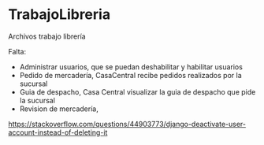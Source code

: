 # TrabajoLibreria
Archivos trabajo librería


Falta:
- Administrar usuarios, que se puedan deshabilitar y habilitar usuarios
- Pedido de mercadería, CasaCentral recibe pedidos realizados por la sucursal
- Guia de despacho, Casa Central visualizar la guia de despacho que pide la sucursal
- Revision de mercadería, 

https://stackoverflow.com/questions/44903773/django-deactivate-user-account-instead-of-deleting-it

